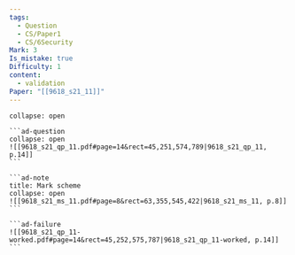 ```yaml
---
tags:
  - Question
  - CS/Paper1
  - CS/6Security
Mark: 3
Is_mistake: true
Difficulty: 1
content:
  - validation
Paper: "[[9618_s21_11]]"
---
```

````ad-example
collapse: open

```ad-question
collapse: open
![[9618_s21_qp_11.pdf#page=14&rect=45,251,574,789|9618_s21_qp_11, p.14]]
```

```ad-note
title: Mark scheme
collapse: open
![[9618_s21_ms_11.pdf#page=8&rect=63,355,545,422|9618_s21_ms_11, p.8]]
```

```ad-failure
![[9618_s21_qp_11-worked.pdf#page=14&rect=45,252,575,787|9618_s21_qp_11-worked, p.14]]
```

````

